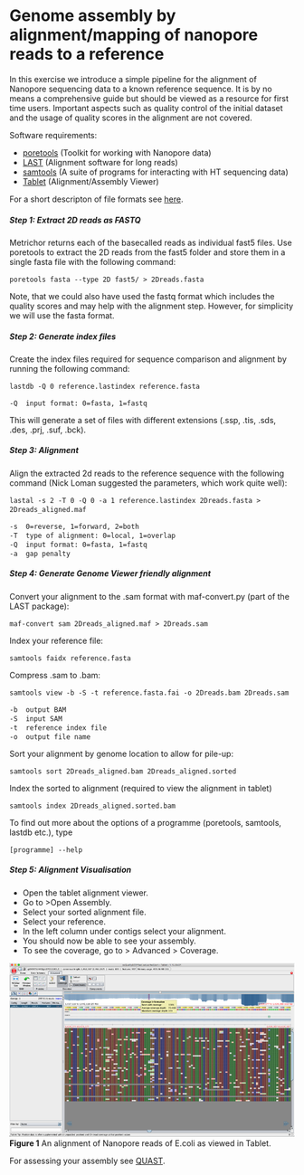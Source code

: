 # Genome assembly by alignment/mapping of nanopore reads to a reference

In this exercise we introduce a simple pipeline for the alignment of Nanopore sequencing data to a known reference sequence. It is by no means a comprehensive guide but should be viewed as a resource for first time users.
Important aspects such as quality control of the initial dataset and the usage of quality scores in the alignment are not covered. 

Software requirements:
- [poretools](https://github.com/arq5x/poretools) (Toolkit for working with Nanopore data)
- [LAST](http://last.cbrc.jp) (Alignment software for long reads)
- [samtools](http://www.htslib.org) (A suite of programs for interacting with HT sequencing data)
- [Tablet](https://ics.hutton.ac.uk/tablet/) (Alignment/Assembly Viewer)

For a short descripton of file formats see [here](https://github.com/demharters/assemblyTutorial/blob/master/dataFormats.md).

##### Step 1: Extract 2D reads as FASTQ
Metrichor returns each of the basecalled reads as individual fast5 files. Use poretools to extract the 2D reads from the fast5 folder and store them in a single fasta file with the following command:

```
poretools fasta --type 2D fast5/ > 2Dreads.fasta
```

Note, that we could also have used the fastq format which includes the quality scores and may help with the alignment step. However, for simplicity we will use the fasta format.

##### Step 2: Generate index files
Create the index files required for sequence comparison and alignment by running the following command:

```
lastdb -Q 0 reference.lastindex reference.fasta
```
```
-Q	input format: 0=fasta, 1=fastq
```

This will generate a set of files with different extensions (.ssp, .tis, .sds, .des, .prj, .suf, .bck).

##### Step 3: Alignment
Align the extracted 2d reads to the reference sequence with the following command (Nick Loman suggested the parameters, which work quite well):

```
lastal -s 2 -T 0 -Q 0 -a 1 reference.lastindex 2Dreads.fasta > 2Dreads_aligned.maf
```
```
-s	0=reverse, 1=forward, 2=both
-T	type of alignment: 0=local, 1=overlap
-Q	input format: 0=fasta, 1=fastq
-a	gap penalty
```

##### Step 4: Generate Genome Viewer friendly alignment
Convert your alignment to the .sam format with maf-convert.py (part of the LAST package):

```
maf-convert sam 2Dreads_aligned.maf > 2Dreads.sam
```

Index your reference file:

```
samtools faidx reference.fasta
```

Compress .sam to .bam:

```
samtools view -b -S -t reference.fasta.fai -o 2Dreads.bam 2Dreads.sam
```
```
-b	output BAM
-S	input SAM
-t	reference index file
-o	output file name
```

Sort your alignment by genome location to allow for pile-up:

```
samtools sort 2Dreads_aligned.bam 2Dreads_aligned.sorted
```

Index the sorted to alignment (required to view the alignment in tablet)
```
samtools index 2Dreads_aligned.sorted.bam
```


To find out more about the options of a programme (poretools, samtools, lastdb etc.), type
```
[programme] --help
```

##### Step 5: Alignment Visualisation

- Open the tablet alignment viewer.
- Go to >Open Assembly.
- Select your sorted alignment file.
- Select your reference.
- In the left column under contigs select your alignment.
- You should now be able to see your assembly.
- To see the coverage, go to > Advanced > Coverage.

![Tablet alignment](https://github.com/demharters/assemblyTutorial/blob/master/figures/tablet.png)
**Figure 1** An alignment of Nanopore reads of E.coli as viewed in Tablet.

For assessing your assembly see [QUAST](http://bioinf.spbau.ru/quast).
